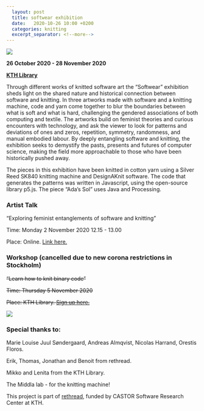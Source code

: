 ```yaml
---
  layout: post
  title: softwear exhibition
  date:   2020-10-26 10:00 +0200
  categories: knitting
  excerpt_separator: <!--more-->
---
```


![](/softwear/assets/images/exhibition.jpg)

**26 October 2020 - 28 November 2020**

[**KTH Library**](https://www.kth.se/en)

Through different works of knitted software art the “Softwear” exhibition sheds light on the shared nature and historical connection between software and knitting. In three artworks made with software and a knitting machine, code and yarn come together to blur the boundaries between what is soft and what is hard, challenging the gendered associations of both computing and textile. The artworks build on feminist theories and curious encounters with technology, and ask the viewer to look for patterns and deviations of ones and zeros, repetition, symmetry, randomness, and manual embodied labour. By deeply entangling software and knitting, the exhibition seeks to demystify the pasts, presents and futures of computer science, making the field more approachable to those who have been historically pushed away.

The pieces in this exhibition have been knitted in cotton yarn using a Silver Reed SK840 knitting machine and DesignAKnit software. The code that generates the patterns was written in Javascript, using the open-source library p5.js. The piece “Ada’s Sol” uses Java and Processing.

### Artist Talk

“Exploring feminist entanglements of software and knitting”

Time: Monday 2 November 2020 12.15 - 13.00

Place: Online. [Link here.](https://www.kth.se/en/biblioteket/kalender/utforska-feministiska-sammanflatningar-av-programvara-och-stickning-1.1018979?date=2020-11-02&orgdate=2020-10-26&length=1&orglength=0)

### Workshop (cancelled due to new corona restrictions in Stockholm)

~~“Learn how to knit binary code”~~

~~Time: Thursday 5 November 2020~~

~~Place: KTH Library. [Sign up here.](https://www.kth.se/en/biblioteket/kalender/softwearworkshop-lar-dig-sticka-binarkod-1.1021035?date=2020-11-05&orgdate=2020-10-26&length=1&orglength=0)~~

![](/softwear/assets/images/exhibition-pics.png)

### Special thanks to:
Marie Louise Juul Søndergaard, Andreas Almqvist, Nicolas Harrand, Orestis Floros.

Erik, Thomas, Jonathan and Benoit from rethread.

Mikko and Lenita from the KTH Library.

The Middla lab - for the knitting machine!

This project is part of [rethread](https://www.rethread.art), funded by CASTOR Software Research Center at KTH.
